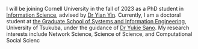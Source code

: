 ---
---

I will be joining Cornell University in the fall of 2023 as a PhD student in [Information Science](https://infosci.cornell.edu/), advised by [Dr Yian Yin](https://www.yianyin.net/). Currently, I am a doctoral student at [the Graduate School of Systems and Information Engineering](https://www.sie.tsukuba.ac.jp/eng/edu/course/pps/), University of Tsukuba, under the guidance of [Dr Yukie Sano](https://sites.google.com/view/sanolabo-en/home). My research interests include Network Science, Science of Science, and Computational Social Scienc